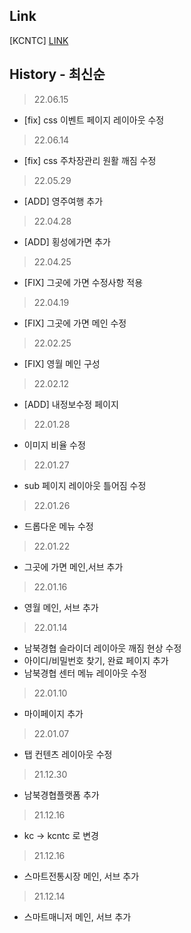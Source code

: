 ## Link

[KCNTC] [LINK](https://sunminigo.github.io/kcntc/dist/index.html)

## History - 최신순

> 22.06.15

- [fix] css 이벤트 페이지 레이아웃 수정

> 22.06.14

- [fix] css 주차장관리 원활 깨짐 수정

> 22.05.29

- [ADD] 영주여행 추가

> 22.04.28

- [ADD] 횡성에가면 추가

> 22.04.25

- [FIX] 그곳에 가면 수정사항 적용

> 22.04.19

- [FIX] 그곳에 가면 메인 수정

> 22.02.25

- [FIX] 영월 메인 구성

> 22.02.12

- [ADD] 내정보수정 페이지

> 22.01.28

- 이미지 비율 수정

> 22.01.27

- sub 페이지 레이아웃 틀어짐 수정

> 22.01.26

- 드롭다운 메뉴 수정

> 22.01.22

- 그곳에 가면 메인,서브 추가

> 22.01.16

- 영월 메인, 서브 추가

> 22.01.14

- 남북경협 슬라이더 레이아웃 깨짐 현상 수정
- 아이디/비밀번호 찾기, 완료 페이지 추가
- 남북경협 센터 메뉴 레이아웃 수정

> 22.01.10

- 마이페이지 추가

> 22.01.07

- 탭 컨텐츠 레이아웃 수정

> 21.12.30

- 남북경협플랫폼 추가

> 21.12.16

- kc -> kcntc 로 변경

> 21.12.16

- 스마트전통시장 메인, 서브 추가

> 21.12.14

- 스마트매니저 메인, 서브 추가
